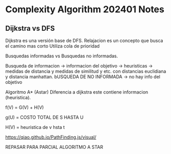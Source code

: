 # Complexity Algorithm 202401 Notes

## Dijkstra vs DFS

Dijkstra es una versión base de DFS.
Relajacion es un concepto que busca el camino mas corto
Utiliza cola de prioridad


Busquedas informadas vs Busquedas no informadas.

Busqueda de informacion -> informacion del objetivo  -> heuristicas -> medidas de distancia y medidas de similitud y etc. con distancias euclidiana y distancia manhattan. 
bUSQUEDA DE NO INFORMADA -> no hay info del objetivo

Algoritmo A* (Astar)
Diferencia a dijkstra este contiene informacion (heuristica).

f(V) = G(V) + H(V)

g(U) = COSTO TOTAL DE S HASTA U

H(V) = heuristica de v hsta t

https://qiao.github.io/PathFinding.js/visual/

REPASAR PARA PARCIAL ALGORITMO A STAR 
